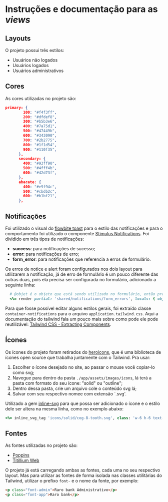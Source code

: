 # Instruções e documentação para as _views_

## Layouts

O projeto possui três estilos:

- Usuários não logados
- Usuários logados
- Usuários administrativos

## Cores

As cores utilizadas no projeto são:

```json
primary: {
        100: "#f4f3ff",
        200: "#dfdef8",
        300: "#b5b3e6",
        400: "#7a75d1",
        500: "#47449b",
        600: "#343090",
        700: "#2b2775",
        800: "#1f1d54",
        900: "#110f35",
      },
      secondary: {
        400: "#93ff90",
        500: "#4fff4b",
        600: "#42d73f",
      },
      abacate: {
        400: "#e9f94c",
        500: "#cbdb2c",
        600: "#b1bf21",
      },
```

## Notificações

Foi utilizado o visual do [flowbite toast](https://flowbite.com/docs/components/toast/) para o estilo das notificações e para o comportamento foi utilizado o componente [Stimulus Notifications](https://www.stimulus-components.com/docs/stimulus-notification/). Foi dividido em três tipos de notificações:

- **success**: para notificações de sucesso;
- **error**: para notificações de erro;
- **form_error**: para notificações que referencia a erros de formulário.

Os erros de notice e alert foram configurados nos dois layout para utilizarem a notificação, já de erro de formulário é um pouco diferente das outras duas, pois ela precisa ser configurada no formulário, adicionado a seguinte linha:

```ruby
  # @objet é o objeto que está sendo utilizado no formulário, então precisa trocar pelo nome do objeto
  <%= render partial: 'shared/notifications/form_errors', locals: { object: @objet } %>
```

Para que fosse possível editar alguns estilos gerais, foi extraído classe `container-notifications` para o arquivo `application.tailwind.css`. Aqui a documentação do tailwind fala um pouco mais sobre como pode ele pode reutilizável: [Tailwind CSS - Extracting Components](https://tailwindcss.com/docs/extracting-components).

## Ícones

Os ícones do projeto foram retirados do [heroicons](https://heroicons.com/), que é uma biblioteca de ícones open source que trabalha juntamente com o Tailwind. Pra usar:

1. Escolher o ícone desejado no site, ao passar o mouse você copiar-lo como svg;
2. Navegue para dentro da pasta `./app/assets/images/icons`, lá terá a pasta com formato do seu ícone: "solid" ou "outline";
3. Dentro dessa pasta, crie um arquivo cole o conteúdo svg lá;
4. Salvar com seu respectivo nomee com extensão `.svg'.

Utilizado a gem [inline-svg](https://github.com/jamesmartin/inline_svg) para que possa ser adicionado o ícone e o estilo dele ser altera na mesma linha, como no exemplo abaixo:

```ruby
<%= inline_svg_tag 'icons/solid/cog-8-tooth.svg', class: 'w-6 h-6 text-red-400 hover:text-red-800' %>
```

## Fontes

As fontes utilizadas no projeto são:

- [Poppins](https://fonts.google.com/specimen/Poppins?query=poppins)
- [Titillium Web](https://fonts.google.com/specimen/Titillium+Web?query=titillium+web)

O projeto já está carregando ambas as fontes, cada uma no seu respectivo layout. Mas para utilizar as fontes de forma isolada nas classes utilitárias do Tailwind, utilizar o prefixo `font-` e o nome da fonte, por exemplo:

```html
<p class="font-admin">Raro bank Administrativo</p>
<p class="font-app">Raro bank</p>
```
